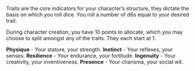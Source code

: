 Traits are the core indicators for your character’s structure, they dictate the basis on which you roll dice. You roll a number of d6s equal to your desired trait.

During character creation, you have 10 points to allocate, which you may choose to split amongst any of the traits. They each start at 1.

**Physique** - Your stature, your strength.
**Instinct** - Your reflexes, your senses.
**Resilience** - Your endurance, your fortitude.
**Ingenuity** - Your creativity, your inventiveness. 
**Presence** - Your charisma, your social wit.